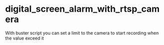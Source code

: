 # digital_screen_alarm_with_rtsp_camera

With buster script you can set a limit to the camera to start recording when the value exceed it
